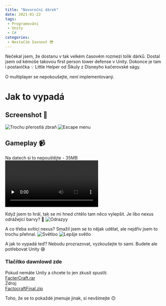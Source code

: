 ```yaml
---
title: "Novoroční dárek"
date: 2021-01-22
tags:
 - Programování
 - Unity
 - C#
categories:
 - Nestačím žasnout 😎
---
```


Nečekal jsem, že dostanu v tak velkém časovém rozmezí tolik dárků. Dostal jsem od kémoše takovou first person tower defense v Unity.
Dokonce je tam i postavička 💡 Little Helper od Šikuly z Disneyho kačerovské ságy.

O multiplayer se nepokoušejte, není implementovaný.

# Jak to vypadá
## Screenshot 🚀
<img src="https://media.discordapp.net/attachments/610451563298816001/797587985184456764/SPOILER_unknown.png?width=1181&height=593" alt="Trochu přerostlá zbraň" class="round"/>
<img src="https://media.discordapp.net/attachments/610451563298816001/798267535476523028/unknown.png?width=1055&height=593" alt="Escape menu" class="round"/>

## Gameplay 📹
Na datech si to nepouštějte - 35MB  
<video controls preload="none">
    <source src="https://cdn.discordapp.com/attachments/610451563298816001/798269809645191229/Factocraft_2021-01-11_20-16-09.mp4" type="video/mp4"/>
    Videjo nepodporováno 😥
</video>

Když jsem to hrál, tak se mi hned chtělo tam něco vylepšit. Je libo nexus odrážející barvy? 🎨
![Odrazyy](https://media.discordapp.net/attachments/610451563298816001/798280482021572608/unknown.png)

A co třeba svítící nexus? Smažil jsem se to nějak udělat, ale nejdřív jsem to trochu přehnal.
![Světloo](https://media.discordapp.net/attachments/610451563298816001/798295444517945424/unknown.png?width=500)
![Lepšje světlo](https://cdn.discordapp.com/attachments/610451563298816001/798296072166047844/unknown.png)

A jak to vypadá teď? Nebudu prozrazovat, vyzkoušejte to sami. Budete ale potřebovat Unity 😅

### Tlačítko dawnlowd zde
Pokud nemáte Unity a chcete to jen zkusit spustit:  
<a href="https://cdn.discordapp.com/attachments/773835542890283008/801791413904867328/FacterCraft.rar" class="download">FacterCraft.rar</a>  
Zdroj:  
<a href="https://cdn.discordapp.com/attachments/610451563298816001/798297086809997352/FactocraftFinal.zip" class="download">FactocraftFinal.zip</a>

Toho, že se to pokaždé jmenuje jinak, si nevšímejte 🙃